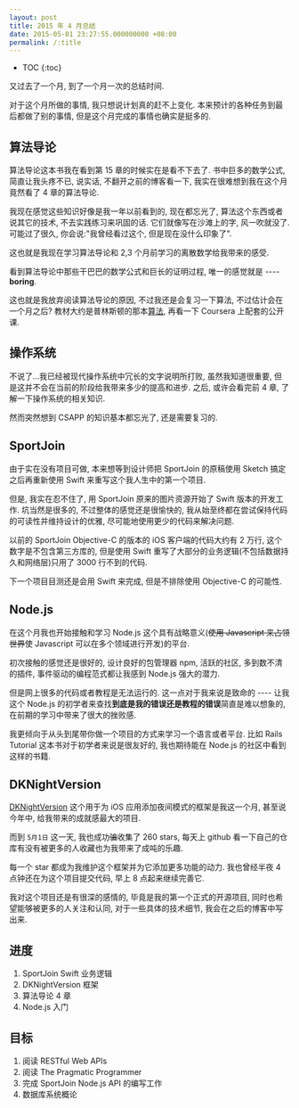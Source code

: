 ```yaml
---
layout: post
title: 2015 年 4 月总结
date: 2015-05-01 23:27:55.000000000 +08:00
permalink: /:title
---
```


+ TOC
{:toc}

又过去了一个月, 到了一个月一次的总结时间.

 对于这个月所做的事情, 我只想说计划真的赶不上变化. 本来预计的各种任务到最后都做了别的事情, 但是这个月完成的事情也确实是挺多的.

## 算法导论

算法导论这本书我在看到第 15 章的时候实在是看不下去了. 书中巨多的数学公式, 简直让我头疼不已, 说实话, 不翻开之前的博客看一下, 我实在很难想到我在这个月竟然看了 4 章的算法导论.

我现在感觉这些知识好像是我一年以前看到的, 现在都忘光了, 算法这个东西或者说其它的技术, 不去实践练习来巩固的话. 它们就像写在沙滩上的字, 风一吹就没了. 可能过了很久, 你会说:"我曾经看过这个, 但是现在没什么印象了". 

这也就是我现在学习算法导论和 2,3 个月前学习的离散数学给我带来的感受.

看到算法导论中那些干巴巴的数学公式和巨长的证明过程, 唯一的感觉就是 ---- **boring**.

这也就是我放弃阅读算法导论的原因, 不过我还是会复习一下算法, 不过估计会在一个月之后? 教材大约是普林斯顿的那本[算法](http://www.amazon.cn/图灵程序设计丛书-算法-塞奇威克/dp/B009OCFQ0O/ref=sr_1_1?ie=UTF8&qid=1430494740&sr=8-1&keywords=算法), 再看一下 Coursera 上配套的公开课.


## 操作系统

不说了...我已经被现代操作系统中冗长的文字说明所打败, 虽然我知道很重要, 但是这并不会在当前的阶段给我带来多少的提高和进步. 之后, 或许会看完前 4 章, 了解一下操作系统的相关知识. 

然而突然想到 CSAPP 的知识基本都忘光了, 还是需要复习的.

## SportJoin

由于实在没有项目可做, 本来想等到设计师把 SportJoin 的原稿使用 Sketch 搞定之后再重新使用 Swift 来重写这个我人生中的第一个项目. 

但是, 我实在忍不住了, 用 SportJoin 原来的图片资源开始了 Swift 版本的开发工作. 坑当然是很多的, 不过整体的感觉还是很愉快的, 我从始至终都在尝试保持代码的可读性并维持设计的优雅, 尽可能地使用更少的代码来解决问题. 

以前的 SportJoin Objective-C 的版本的 iOS 客户端的代码大约有 2 万行, 这个数字是不包含第三方库的, 但是使用 Swift 重写了大部分的业务逻辑(不包括数据持久和网络层)只用了 3000 行不到的代码.

下一个项目目测还是会用 Swift 来完成, 但是不排除使用 Objective-C 的可能性.

## Node.js

在这个月我也开始接触和学习 Node.js 这个具有战略意义(~~使用 Javascript 来占领世界~~使 Javascript 可以在多个领域进行开发)的平台.

初次接触的感觉还是很好的, 设计良好的包管理器 npm, 活跃的社区, 多到数不清的插件, 事件驱动的编程范式都让我感到 Node.js 强大的潜力.

但是网上很多的代码或者教程是无法运行的. 这一点对于我来说是致命的 ---- 让我这个 Node.js 的初学者来查找**到底是我的错误还是教程的错误**简直是难以想象的, 在前期的学习中带来了很大的挫败感.

我更倾向于从头到尾带你做一个项目的方式来学习一个语言或者平台. 比如 Rails Tutorial 这本书对于初学者来说是很友好的, 我也期待能在 Node.js 的社区中看到这样的书籍.

## DKNightVersion

[DKNightVersion](https://github.com/Draveness/DKNightVersion) 这个用于为 iOS 应用添加夜间模式的框架是我这一个月, 甚至说今年中, 给我带来的成就感最大的项目.

而到 `5月1日` 这一天, 我也成功~~骗~~收集了 260 stars, 每天上 github 看一下自己的仓库有没有被更多的人收藏也为我带来了成吨的乐趣.

每一个 star 都成为我维护这个框架并为它添加更多功能的动力. 我也曾经半夜 4 点钟还在为这个项目提交代码, 早上 8 点起来继续完善它.

我对这个项目还是有很深的感情的, 毕竟是我的第一个正式的开源项目, 同时也希望能够被更多的人关注和认同, 对于一些具体的技术细节, 我会在之后的博客中写出来.

## 进度

1. SportJoin Swift 业务逻辑
2. DKNightVersion 框架
3. 算法导论 4 章
4. Node.js 入门

## 目标

1. 阅读 RESTful Web APIs
2. 阅读 The Pragmatic Programmer
3. 完成 SportJoin Node.js API 的编写工作
4. 数据库系统概论
